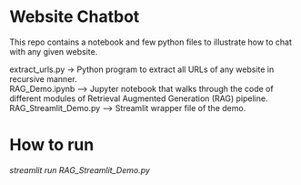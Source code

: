 # Website Chatbot

This repo contains a notebook and few python files to illustrate how to chat with any given website.

extract_urls.py -> Python program to extract all URLs of any website in recursive manner. <br>
RAG_Demo.ipynb --> Jupyter notebook that walks through the code of different modules of Retrieval Augmented Generation (RAG) pipeline.<br>
RAG_Streamlit_Demo.py --> Streamlit wrapper file of the demo.<br>

# How to run
_streamlit run RAG_Streamlit_Demo.py_

